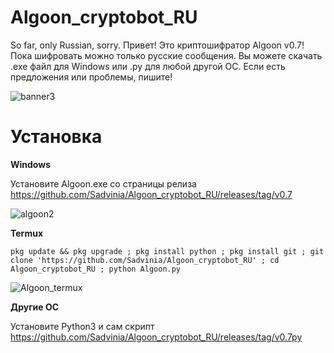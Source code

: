 # Algoon_cryptobot_RU
So far, only Russian, sorry. Привет! Это криптошифратор Algoon v0.7! 
Пока шифровать можно только русские сообщения. Вы можете скачать .exe файл для Windows или .py для любой другой ОС. 
Если есть предложения или проблемы, пишите!

![banner3](https://user-images.githubusercontent.com/93837780/161314727-05f98fc6-9ccb-49eb-9321-b3fbe77334ba.png)
# Установка

**Windows**

Установите Algoon.exe со страницы релиза https://github.com/Sadvinia/Algoon_cryptobot_RU/releases/tag/v0.7


![algoon2](https://user-images.githubusercontent.com/93837780/159909377-a7f05179-7dc6-4222-bcfa-3d990c92b0b7.png)

**Termux**

`pkg update && pkg upgrade ; pkg install python ; pkg install git ; git clone 'https://github.com/Sadvinia/Algoon_cryptobot_RU' ; cd Algoon_cryptobot_RU ; python Algoon.py`


![Algoon_termux](https://user-images.githubusercontent.com/93837780/159916544-88c73279-4222-47a3-ac9d-2f6ead09b617.jpg)

**Другие ОС**

Установите Python3 и сам скрипт https://github.com/Sadvinia/Algoon_cryptobot_RU/releases/tag/v0.7py

